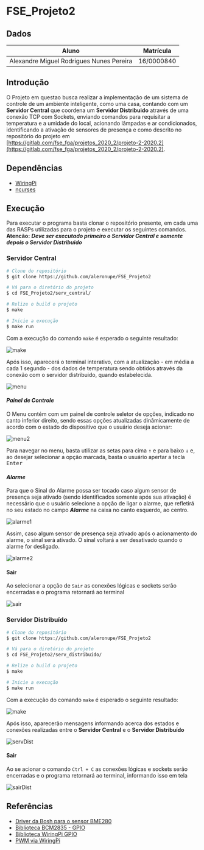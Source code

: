 # FSE_Projeto2

## Dados

| Aluno | Matrícula |
| --- | --- |
| Alexandre Miguel Rodrigues Nunes Pereira | 16/0000840 |

## Introdução

O Projeto em questao busca realizar a implementação de um sistema de controle de um ambiente inteligente, como uma casa, contando com um **Servidor Central** que coordena um **Servidor Distribuido** através de uma conexão TCP com Sockets, enviando comandos para requisitar a temperatura e a umidade do local, acionando lâmpadas e ar condicionados, identificando a ativação de sensores de presença e como descrito no repositório do projeto em [https://gitlab.com/fse_fga/projetos_2020_2/projeto-2-2020.2](https://gitlab.com/fse_fga/projetos_2020_2/projeto-2-2020.2).

## Dependências

* [WiringPi](http://wiringpi.com/)
* [ncurses](https://invisible-island.net/ncurses/announce.html)

## Execução

Para executar o programa basta clonar o repositório presente, em cada uma das RASPs utilizadas para o projeto e executar os seguintes comandos. **Atencão:** ***Deve ser executado primeiro o Servidor Central e somente depois o Servidor Distribuido***

### Servidor Central

``` bash
# Clone do repositório
$ git clone https://github.com/aleronupe/FSE_Projeto2

# Vá para o diretório do projeto
$ cd FSE_Projeto2/serv_central/

# Relize o build o projeto
$ make

# Inicie a execução
$ make run
```

Com a execução do comando ```make``` é esperado o seguinte resultado:

![make](./images/make_serv_central.png)

Após isso, aparecerá o terminal interativo, com a atualização - em média a cada 1 segundo - dos dados de temperatura sendo obtidos através da conexão com o servidor distribuido, quando estabelecida.

![menu](./images/estado_inicial_central.png)


#### ***Painel de Controle***

O Menu contém com um painel de controle seletor de opções, indicado no canto inferior direito, sendo essas opções atualizadas dinâmicamente de acordo com o estado do dispositivo que o usuário deseja acionar:

![menu2](./images/menu_inicial.png)

Para navegar no menu, basta utilizar as setas para cima <kbd>&#8593;</kbd> e para baixo <kbd>&#8595;</kbd>  e, ao desejar selecionar a opção marcada, basta o usuário apertar a tecla <kbd>Enter</kbd> 

#### ***Alarme***

Para que o Sinal do Alarme possa ser tocado caso algum sensor de presença seja ativado (sendo identificados somente após sua ativação) é necessário que o usuário selecione a opção de ligar o alarme, que refletirá no seu estado no campo ***Alarme*** na caixa no canto esquerdo, ao centro.

![alarme1](./images/liga_alarme.png)

Assim, caso algum sensor de presença seja ativado após o acionamento do alarme, o sinal será ativado. O sinal voltará a ser desativado quando o alarme for desligado. 

![alarme2](./images/alarme_ativado.png)

#### **Sair**
Ao selecionar a opção de ```Sair``` as conexões lógicas e sockets serão encerradas e o programa retornará ao terminal

![sair](./images/menu_sair.png)

### Servidor Distribuído

``` bash
# Clone do repositório
$ git clone https://github.com/aleronupe/FSE_Projeto2

# Vá para o diretório do projeto
$ cd FSE_Projeto2/serv_distribuido/

# Relize o build o projeto
$ make

# Inicie a execução
$ make run
```
Com a execução do comando ```make``` é esperado o seguinte resultado:

![make](./images/make_serv_dist.png)

Após isso, aparecerão mensagens informando acerca dos estados e conexões realizadas entre o **Servidor Central** e o **Servidor Distribuído**

![servDist](./images/log_serv_dist.png)

#### **Sair**
Ao se acionar o comando ```Ctrl + C``` as conexões lógicas e sockets serão encerradas e o programa retornará ao terminal, informando isso em tela

![sairDist](./images/finaliza_serv_dist.png)

## Referências

- [Driver da Bosh para o sensor BME280](https://github.com/BoschSensortec/BME280_driver)  
- [Biblioteca BCM2835 - GPIO](http://www.airspayce.com/mikem/bcm2835/)    
- [Biblioteca WiringPi GPIO](http://wiringpi.com)  
- [PWM via WiringPi](https://www.electronicwings.com/raspberry-pi/raspberry-pi-pwm-generation-using-python-and-c)


